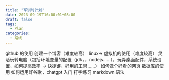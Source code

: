 ```yaml
---
title: "军训时计划"
date: 2023-09-19T16:00:01+08:00
draft: false
tags:
  - Plan
categories:
  - 路线
---
```


github 的使用
创建一个博客（难度较高）
linux→ 虚拟机的使用（难度较高）
灵活玩转电脑（包括环境变量的配置（jdk，，nodejs……），玩弄桌面配件，系统设置，如何提高效率 → 快捷键，好用的工具……）
如何做个好看的网页
数据库的使用
如何运用好谷歌，chatgpt
入门
打字练习
markdown 语法
